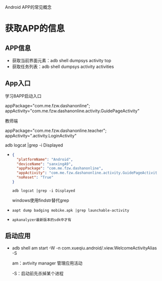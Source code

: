 Android APP的常见概念

# 获取APP的信息

## APP信息

- 获取当前界面元素：adb shell dumpsys activity top
- 获取任务列表：adb shell dumpsys activity activities 

## App入口

学习8APP启动入口

appPackage="com.me.fzw.dashanonline";
appActivity="com.me.fzw.dashanonline.activity.GuidePageActivity"

教师端

appPackage="com.me.fzw.dashanonline.teacher";
appActivity=".activity.LoginActivity"

adb logcat |grep -i Displayed

- ```json
  {
    "platformName": "Android",
    "deviceName": "sanxingA9",
    "appPackage": "com.me.fzw.dashanonline",
    "appActivity": "com.me.fzw.dashanonline.activity.GuidePageActivity",
    "noReset": "True"
  }
  ```
  
  
  
  ```
  adb logcat |grep -i Displayed
  ```
  
  windows使用findstr替代grep
  
- ```
  aapt dump badging mobike.apk |grep launchable-activity
  ```

- ```
  apkanalyzer最新版本的sdk中才有
  ```

## 启动应用

- adb shell am start -W -n com.xueqiu.android/.view.WelcomeActivityAlias -S

  am：avtivity manager 管理应用活动

  -S：启动前先杀掉某个进程

  





